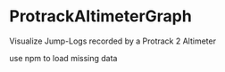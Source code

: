 # ProtrackAltimeterGraph
Visualize Jump-Logs recorded by a Protrack 2 Altimeter


use npm to load missing data

